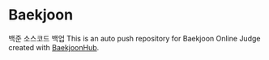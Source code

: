 # Baekjoon
백준 소스코드 백업
This is an auto push repository for Baekjoon Online Judge created with [BaekjoonHub](https://github.com/BaekjoonHub/BaekjoonHub).
